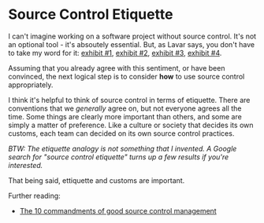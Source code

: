 Source Control Etiquette
========================

I can't imagine working on a software project without source control. It's not
an optional tool - it's absoutely essential. But, as Lavar says, you don't have
to take my word for it:
[exhibit #1](http://soundsoftware.ac.uk/why-version-control),
[exhibit #2](http://stackoverflow.com/questions/52608/is-version-control-necessary-for-a-small-development-group-1-2-programmers),
[exhibit #3](https://www.bignerdranch.com/blog/you-need-source-code-control-now/),
[exhibit #4](http://stackoverflow.com/questions/1408450/why-should-i-use-version-control).

Assuming that you already agree with this sentiment, or have been convinced, the
next logical step is to consider **how** to use source control appropriately.

I think it's helpful to think of source control in terms of etiquette. There are
conventions that we _generally_ agree on, but not everyone agrees
all the time. Some things are clearly more important than others, and some
are simply a matter of preference. Like a culture or society that decides its
own customs, each team can decided on its own source control practices.

_BTW: The etiquette analogy is not something that I invented. A Google search
for "source control etiquette" turns up a few results if you're interested._

That being said, ettiquette and customs are important.

Further reading:

* [The 10 commandments of good source control management](http://www.troyhunt.com/2011/05/10-commandments-of-good-source-control.html)
